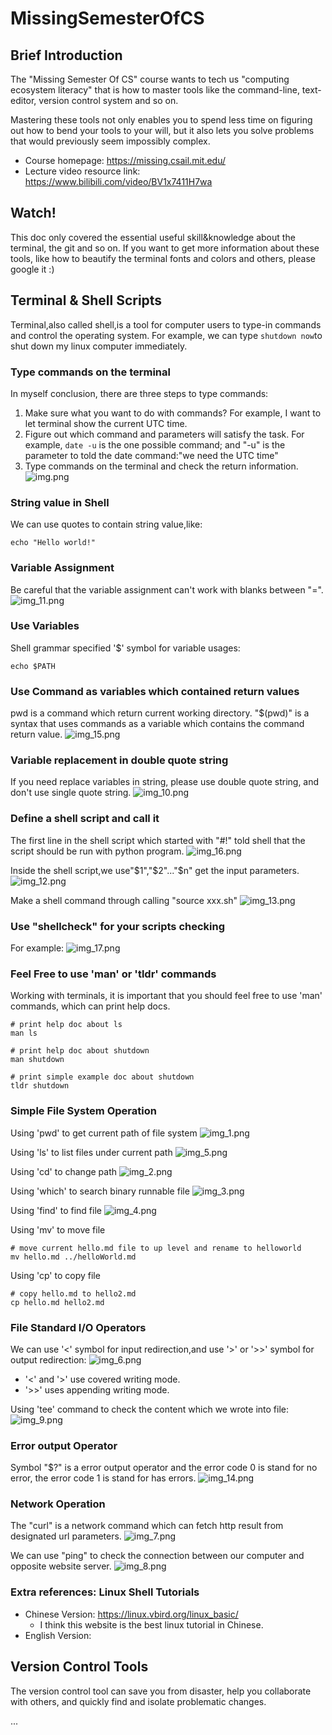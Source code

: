 # MissingSemesterOfCS

## Brief Introduction
The "Missing Semester Of CS" course wants to tech us "computing ecosystem literacy" that is how to master tools like the command-line, text-editor, version control system and so on.

Mastering these tools not only enables you to spend less time on figuring out how to bend your tools to your will, but it also lets you solve problems that would previously seem impossibly complex.

- Course homepage: https://missing.csail.mit.edu/
- Lecture video resource link: https://www.bilibili.com/video/BV1x7411H7wa

## Watch!
This doc only covered the essential useful skill&knowledge about the terminal, the git and so on. If you want to get more information about these tools, like how to beautify the terminal fonts and colors and others, please google it :)

## Terminal & Shell Scripts
Terminal,also called shell,is a tool for computer users to type-in commands and control the operating system. For example, we can type ```shutdown now```to shut down my linux computer immediately.


### Type commands on the terminal
In myself conclusion, there are three steps to type commands:
1. Make sure what you want to do with commands? For example, I want to let terminal show the current UTC time.
2. Figure out which command and parameters will satisfy the task. For example, ```date -u``` is the one possible command; and "-u" is the parameter to told the date command:"we need the UTC time"
3. Type commands on the terminal and check the return information.
![img.png](img.png)
   
### String value in Shell
We can use quotes to contain string value,like:
```shell
echo "Hello world!"
```

### Variable Assignment
Be careful that the variable assignment can't work with blanks between "=".
![img_11.png](img_11.png)

### Use Variables
Shell grammar specified '$' symbol for variable usages:
```shell
echo $PATH
```

### Use Command as variables which contained return values
pwd is a command which return current working directory. "$(pwd)" is a syntax that uses commands as a variable which contains the command return value. 
![img_15.png](img_15.png)

### Variable replacement in double quote string
If you need replace variables in string, please use double
quote string, and don't use single quote string.
![img_10.png](img_10.png)

### Define a shell script and call it
The first line in the shell script which started with "#!" told
shell that the script should be run with python program.
![img_16.png](img_16.png)

Inside the shell script,we use"$1","$2"..."$n" get the input parameters.
![img_12.png](img_12.png)

Make a shell command through calling "source xxx.sh"
![img_13.png](img_13.png)


   
### Use "shellcheck" for your scripts checking
For example:
![img_17.png](img_17.png)



### Feel Free to use 'man' or 'tldr' commands
Working with terminals, it is important that you should feel free to use 'man' commands, which can print help docs.
```shell
# print help doc about ls
man ls 

# print help doc about shutdown
man shutdown

# print simple example doc about shutdown
tldr shutdown
```


### Simple File System Operation
Using 'pwd' to get current path of file system
![img_1.png](img_1.png)

Using 'ls' to list files under current path
![img_5.png](img_5.png)

Using 'cd' to change path
![img_2.png](img_2.png)

Using 'which' to search binary runnable file
![img_3.png](img_3.png)

Using 'find' to find file
![img_4.png](img_4.png)

Using 'mv' to move file
```shell
# move current hello.md file to up level and rename to helloworld
mv hello.md ../helloWorld.md
```

Using 'cp' to copy file
```shell
# copy hello.md to hello2.md
cp hello.md hello2.md
```

### File Standard I/O Operators
We can use '<' symbol for input redirection,and use '>' or '>>' symbol for output redirection:
![img_6.png](img_6.png)

- '<' and '>' use covered writing mode.
- '>>' uses appending writing mode.

Using 'tee' command to check the content which we wrote into file:
![img_9.png](img_9.png)

### Error output Operator
Symbol "$?" is a error output operator and the error code 0 is stand for no error, the error code 1 is stand for has errors.
![img_14.png](img_14.png)

### Network Operation
The "curl" is a network command which can fetch http result from designated url parameters.
![img_7.png](img_7.png)

We can use "ping" to check the connection between our computer and opposite website server.
![img_8.png](img_8.png)
   
### Extra references: Linux Shell Tutorials
- Chinese Version: https://linux.vbird.org/linux_basic/
  - I think this website is the best linux tutorial in Chinese.
- English Version: 

## Version Control Tools

The version control tool can save you from disaster, help you collaborate with others, and quickly find and isolate problematic changes. 

...
